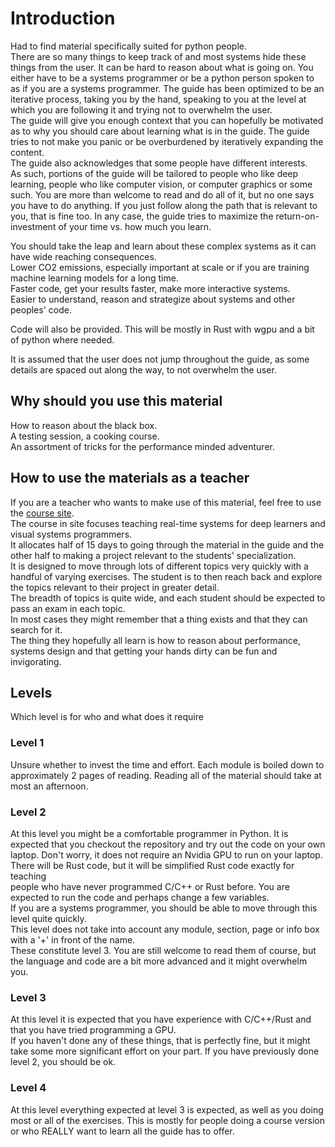 # Introduction
Had to find material specifically suited for python people.  
There are so many things to keep track of and most systems hide these things from the user.
It can be hard to reason about what is going on.
You either have to be a systems programmer or be a python person spoken to as
if you are a systems programmer.
The guide has been optimized to be an iterative process, taking you by the hand,
speaking to you at the level at which you are following it and trying not to overwhelm the user.  
The guide will give you enough context that you can hopefully be motivated as
to why you should care about learning what is in the guide.
The guide tries to not make you panic or be overburdened by iteratively expanding the content.  
The guide also acknowledges that some people have different interests.  
As such, portions of the guide will be tailored to people who like deep learning,
people who like computer vision, or computer graphics or some such.
You are more than welcome to read and do all of it, but no one says you have to do anything.
If you just follow along the path that is relevant to you, that is fine too.
In any case, the guide tries to maximize the return-on-investment of your time vs. how much you learn.

You should take the leap and learn about these complex systems as it can have wide reaching consequences.  
Lower CO2 emissions, especially important at scale or if you are training machine learning models for a long time.  
Faster code, get your results faster, make more interactive systems.  
Easier to understand, reason and strategize about systems and other peoples' code.  

Code will also be provided. This will be mostly in Rust with wgpu and a bit of python where needed.

It is assumed that the user does not jump throughout the guide, as some details are spaced
out along the way, to not overwhelm the user.

## Why should you use this material
How to reason about the black box.  
A testing session, a cooking course.  
An assortment of tricks for the performance minded adventurer.

## How to use the materials as a teacher
If you are a teacher who wants to make use of this material, feel free to use the
[course site](https://absorensen.github.io/real-time-visual-and-machine-learning-systems/).  
The course in site focuses teaching real-time systems for deep learners and visual systems programmers.  
It allocates half of 15 days to going through the material in the guide and the
other half to making a project relevant to the students' specialization.  
It is designed to move through lots of different topics very quickly with a
handful of varying exercises.
The student is to then reach back and explore the topics relevant to their
project in greater detail.  
The breadth of topics is quite wide, and each student should be expected to
pass an exam in each topic.  
In most cases they might remember that a thing exists and that they can
search for it.  
The thing they hopefully all learn is how to reason about performance, systems
design and that getting your hands dirty can be fun and invigorating.

## Levels
Which level is for who and what does it require

### Level 1
Unsure whether to invest the time and effort.
Each module is boiled down to approximately 2 pages of reading. 
Reading all of the material should take at most an afternoon.

### Level 2
At this level you might be a comfortable programmer in Python.
It is expected that you checkout the repository and try out the code on your own laptop.
Don't worry, it does not require an Nvidia GPU to run on your laptop.
There will be Rust code, but it will be simplified Rust code exactly for teaching  
people who have never programmed C/C++ or Rust before.
You are expected to run the code and perhaps change a few variables.  
If you are a systems programmer, you should be able to move through this level quite quickly.  
This level does not take into account any module, section, page or info box with a '+' in front of the name.  
These constitute level 3. You are still welcome to read them of course, but  
the language and code are a bit more advanced and it might overwhelm you.

### Level 3
At this level it is expected that you have experience with C/C++/Rust and that you have tried programming a GPU.  
If you haven't done any of these things, that is perfectly fine, but it might take some more significant effort on your part.
If you have previously done level 2, you should be ok.

### Level 4
At this level everything expected at level 3 is expected, as well as you doing most or
all of the exercises. This is mostly for people doing a course version or who
REALLY want to learn all the guide has to offer.
